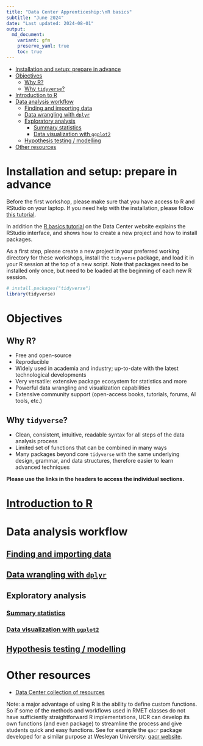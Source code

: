 ```yaml
---
title: "Data Center Apprenticeship:\nR basics"
subtitle: "June 2024" 
date: "Last updated: 2024-08-01"
output:
  md_document:
    variant: gfm
    preserve_yaml: true
    toc: true
---
```


- [Installation and setup: prepare in
  advance](#installation-and-setup-prepare-in-advance)
- [Objectives](#objectives)
  - [Why R?](#why-r)
  - [Why `tidyverse`?](#why-tidyverse)
- [Introduction to R](#introduction-to-r)
- [Data analysis workflow](#data-analysis-workflow)
  - [Finding and importing data](#finding-and-importing-data)
  - [Data wrangling with `dplyr`](#data-wrangling-with-dplyr)
  - [Exploratory analysis](#exploratory-analysis)
    - [Summary statistics](#summary-statistics)
    - [Data visualization with
      `ggplot2`](#data-visualization-with-ggplot2)
  - [Hypothesis testing / modelling](#hypothesis-testing-modelling)
- [Other resources](#other-resources)

# Installation and setup: prepare in advance

Before the first workshop, please make sure that you have access to R
and RStudio on your laptop. If you need help with the installation,
please follow [this tutorial](../../../tutorials/r_install).

In addition the [R basics tutorial](../../../tutorials/r_basics) on the
Data Center website explains the RStudio interface, and shows how to
create a new project and how to install packages.

As a first step, please create a new project in your preferred working
directory for these workshops, install the `tidyverse` package, and load
it in your R session at the top of a new script. Note that packages need
to be installed only once, but need to be loaded at the beginning of
each new R session.

``` r
# install.packages("tidyverse")
library(tidyverse)
```

# Objectives

## Why R?

- Free and open-source
- Reproducible
- Widely used in academia and industry; up-to-date with the latest
  technological developments
- Very versatile: extensive package ecosystem for statistics and more
- Powerful data wrangling and visualization capabilities
- Extensive community support (open-access books, tutorials, forums, AI
  tools, etc.)

## Why `tidyverse`?

- Clean, consistent, intuitive, readable syntax for all steps of the
  data analysis process
- Limited set of functions that can be combined in many ways
- Many packages beyond core `tidyverse` with the same underlying design,
  grammar, and data structures, therefore easier to learn advanced
  techniques

**Please use the links in the headers to access the individual
sections.**

# [Introduction to R](intro)

# Data analysis workflow

## [Finding and importing data](import)

## [Data wrangling with `dplyr`](clean)

## Exploratory analysis

### [Summary statistics](summary)

### [Data visualization with `ggplot2`](ggplot)

## [Hypothesis testing / modelling](stats)

# Other resources

- [Data Center collection of resources](../../../tutorials/links/)

Note: a major advantage of using R is the ability to define custom
functions. So if some of the methods and workflows used in RMET classes
do not have sufficiently straightforward R implementations, UCR can
develop its own functions (and even package) to streamline the process
and give students quick and easy functions. See for example the `qacr`
package developed for a similar purpose at Wesleyan University: [qacr
website](https://rkabacoff.github.io/qacr/articles/qacr.html).
